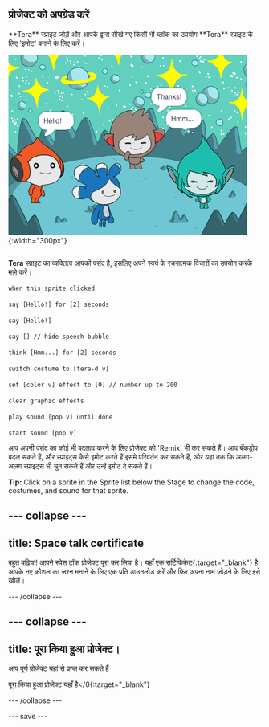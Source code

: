 ## प्रोजेक्ट को अपग्रेड करें

<div style="display: flex; flex-wrap: wrap">
<div style="flex-basis: 200px; flex-grow: 1; margin-right: 15px;">
**Tera** स्प्राइट जोड़ें और आपके द्वारा सीखे गए किसी भी ब्लॉक का उपयोग **Tera** स्प्राइट के लिए 'इमोट' बनाने के लिए करें।
</div>
<div>

![The Tera sprite on the Stage.](images/tera-step.png){:width="300px"}

</div>
</div>

**Tera** स्प्राइट का व्यक्तित्व आपकी पसंद है, इसलिए अपने स्वयं के रचनात्मक विचारों का उपयोग करके मज़े करें।

```blocks3
when this sprite clicked

say [Hello!] for [2] seconds

say [Hello!]

say [] // hide speech bubble

think [Hmm...] for [2] seconds

switch costume to [tera-d v]

set [color v] effect to [0] // number up to 200

clear graphic effects

play sound [pop v] until done

start sound [pop v]
```

आप अपनी पसंद का कोई भी बदलाव करने के लिए प्रोजेक्ट को 'Remix' भी कर सकते हैं। आप बॅकड्रोप बदल सकते हैं, और स्प्राइट्स कैसे इमोट करते हैं इसमे परिवर्तन कर सकते हैं, और यहां तक कि अलग-अलग स्प्राइट्स भी चुन सकते हैं और उन्हें इमोट दे सकते हैं।

**Tip:** Click on a sprite in the Sprite list below the Stage to change the code, costumes, and sound for that sprite.

--- collapse ---
---
title: Space talk certificate
---

बहुत बढ़िया! आपने स्पेस टॉक प्रोजेक्ट पूरा कर लिया है। यहाँ [एक सर्टिफिकेट](https://drive.google.com/file/d/18xx4uNIyRSty_2ujHkGDzGwTgfSGC1AF/view?usp=sharing){:target="_blank"} है आपके नए कौशल का जश्न मनाने के लिए एक प्रति डाउनलोड करें और फिर अपना नाम जोड़ने के लिए इसे खोलें।

--- /collapse ---

--- collapse ---
---
title: पूरा किया हुआ प्रोजेक्ट।
---

आप पूर्ण प्रोजेक्ट यहां से प्राप्त कर सकते हैं

पूरा किया हुआ प्रोजेक्ट यहाँ है</0{:target="_blank"}</p> 

--- /collapse ---

--- save ---
